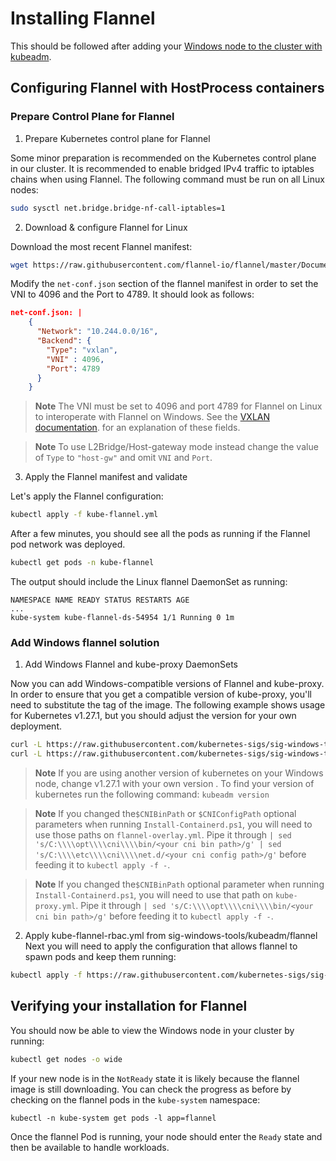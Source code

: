 # Installing Flannel

This should be followed after adding your [Windows node to the cluster with kubeadm](guide-for-adding-windows-node.md#adding-windows-nodes).

## Configuring Flannel with HostProcess containers

### Prepare Control Plane for Flannel

1. Prepare Kubernetes control plane for Flannel

Some minor preparation is recommended on the Kubernetes control plane in our cluster. It is recommended to enable bridged IPv4 traffic to iptables chains when using Flannel. The following command must be run on all Linux nodes:

```bash
sudo sysctl net.bridge.bridge-nf-call-iptables=1
```

2. Download & configure Flannel for Linux

Download the most recent Flannel manifest:

```bash
wget https://raw.githubusercontent.com/flannel-io/flannel/master/Documentation/kube-flannel.yml
```

Modify the `net-conf.json` section of the flannel manifest in order to set the VNI to 4096 and the Port to 4789. It should look as follows:

```json
net-conf.json: |
    {
      "Network": "10.244.0.0/16",
      "Backend": {
        "Type": "vxlan",
        "VNI" : 4096,
        "Port": 4789
      }
    }
```

> **Note** The VNI must be set to 4096 and port 4789 for Flannel on Linux to interoperate with Flannel on Windows. See the [VXLAN documentation](https://github.com/flannel-io/flannel/blob/master/Documentation/backends.md#vxlan). for an explanation of these fields.

> **Note** To use L2Bridge/Host-gateway mode instead change the value of `Type` to `"host-gw"` and omit `VNI` and `Port`.

3. Apply the Flannel manifest and validate

Let's apply the Flannel configuration:

```bash
kubectl apply -f kube-flannel.yml
```

After a few minutes, you should see all the pods as running if the Flannel pod network was deployed.

```bash
kubectl get pods -n kube-flannel
```

The output should include the Linux flannel DaemonSet as running:

```
NAMESPACE NAME READY STATUS RESTARTS AGE
...
kube-system kube-flannel-ds-54954 1/1 Running 0 1m
```

### Add Windows flannel solution

1. Add Windows Flannel and kube-proxy DaemonSets

Now you can add Windows-compatible versions of Flannel and kube-proxy. In order to ensure that you get a compatible version of kube-proxy, you'll need to substitute the tag of the image. The following example shows usage for Kubernetes v1.27.1, but you should adjust the version for your own deployment.

```bash
curl -L https://raw.githubusercontent.com/kubernetes-sigs/sig-windows-tools/master/hostprocess/flannel/flanneld/flannel-overlay.yml | sed 's/FLANNEL_VERSION/v0.21.5/g' | kubectl apply -f -
curl -L https://raw.githubusercontent.com/kubernetes-sigs/sig-windows-tools/master/hostprocess/flannel/kube-proxy/kube-proxy.yml | sed 's/KUBE_PROXY_VERSION/v1.27.1/g' | kubectl apply -f -
```

>  **Note** If you are using another version of kubernetes on your Windows node, change v1.27.1 with your own version .
> To find your version of kubernetes run the following command:
> `kubeadm version`

>  **Note** If you changed the`$CNIBinPath` or `$CNIConfigPath` optional parameters when running `Install-Containerd.ps1`,
>  you will need to use those paths on `flannel-overlay.yml`. Pipe it through
>  `| sed 's/C:\\\\opt\\\\cni\\\\bin/<your cni bin path>/g' | sed 's/C:\\\\etc\\\\cni\\\\net.d/<your cni config path>/g'`
>  before feeding it to `kubectl apply -f -`.

>  **Note** If you changed the`$CNIBinPath` optional parameter when running `Install-Containerd.ps1`, you will need to
>  use that path on `kube-proxy.yml`. Pipe it through `| sed 's/C:\\\\opt\\\\cni\\\\bin/<your cni bin path>/g'` before
>  feeding it to `kubectl apply -f -`.

2. Apply kube-flannel-rbac.yml from sig-windows-tools/kubeadm/flannel
Next you will need to apply the configuration that allows flannel to spawn pods and keep them running:

```bash
kubectl apply -f https://raw.githubusercontent.com/kubernetes-sigs/sig-windows-tools/master/hostprocess/flannel/flanneld/kube-flannel-rbac.yml
```

## Verifying your installation for Flannel

You should now be able to view the Windows node in your cluster by running:

```bash
kubectl get nodes -o wide
```

If your new node is in the `NotReady` state it is likely because the flannel image is still downloading. You can check the progress as before by checking on the flannel pods in the `kube-system` namespace:

```shell
kubectl -n kube-system get pods -l app=flannel
```

Once the flannel Pod is running, your node should enter the `Ready` state and then be available to handle workloads.
